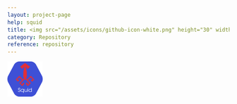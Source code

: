 ```yaml
---
layout: project-page
help: squid
title: <img src="/assets/icons/github-icon-white.png" height="30" width="30"> Squid Repository
category: Repository
reference: repository
---
```



<a href="https://github.com/CIRDLES/Squid" target="_blank">
<img src="/assets/icons/SquidLogo.png" alt="link to Squid repository" height="80" width="80">
</a>
